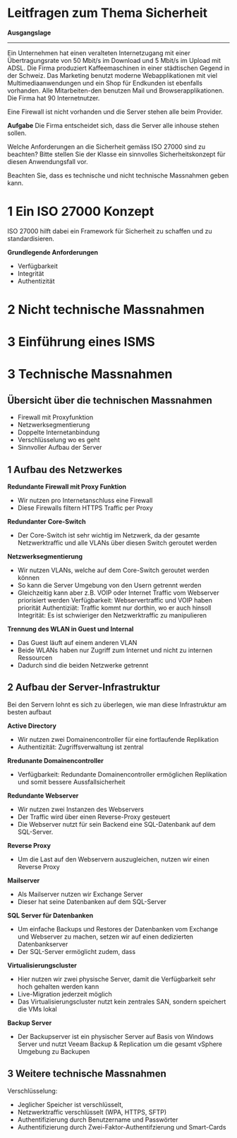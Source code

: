 # Leitfragen zum Thema Sicherheit

**Ausgangslage**
***
Ein Unternehmen hat einen veralteten Internetzugang mit einer Übertragungsrate von 50 Mbit/s im Download und 5 Mbit/s im Upload mit ADSL. Die Firma produziert Kaffeemaschinen in einer städtischen Gegend in der Schweiz. Das Marketing benutzt moderne Webapplikationen mit viel Multimediaanwendungen und ein Shop für Endkunden ist ebenfalls vorhanden. Alle Mitarbeiten-den benutzen Mail und Browserapplikationen. Die Firma hat 90 Internetnutzer.

Eine Firewall ist nicht vorhanden und die Server stehen alle beim Provider.


**Aufgabe**
Die Firma entscheidet sich, dass die Server alle inhouse stehen sollen.

Welche Anforderungen an die Sicherheit gemäss ISO 27000 sind zu beachten?
Bitte stellen Sie der Klasse ein sinnvolles Sicherheitskonzept für diesen Anwendungsfall vor.

Beachten Sie, dass es technische und nicht technische Massnahmen geben kann.



# **1 Ein ISO 27000 Konzept** 
ISO 27000 hilft dabei ein Framework für Sicherheit zu schaffen und zu standardisieren. 

**Grundlegende Anforderungen**
- Verfügbarkeit 
- Integrität 
- Authentizität

# **2 Nicht technische Massnahmen**

# **3 Einführung eines ISMS** 



# **3 Technische Massnahmen** 

## **Übersicht über die technischen Massnahmen** 
- Firewall mit Proxyfunktion 
- Netzwerksegmentierung 
- Doppelte Internetanbindung 
- Verschlüsselung wo es geht
- Sinnvoller Aufbau der Server

## **1 Aufbau des Netzwerkes**

**Redundante Firewall mit Proxy Funktion**
- Wir nutzen pro Internetanschluss eine Firewall 
- Diese Firewalls filtern HTTPS Traffic per Proxy

**Redundanter Core-Switch**
- Der Core-Switch ist sehr wichtig im Netzwerk, da der gesamte Netzwerktraffic und alle VLANs über diesen Switch geroutet werden

**Netzwerksegmentierung** 
- Wir nutzen VLANs, welche auf dem Core-Switch geroutet werden können
- So kann die Server Umgebung von den Usern getrennt werden
- Gleichzeitig kann aber z.B. VOIP oder Internet Traffic vom Webserver priorisiert werden
Verfügbarkeit: Webservertraffic und VOIP haben priorität
Authentiziät: Traffic kommt nur dorthin, wo er auch hinsoll
Integrität: Es ist schwieriger den Netzwerktraffic zu manipulieren 

**Trennung des WLAN in Guest und Internal**
- Das Guest läuft auf einem anderen VLAN 
- Beide WLANs haben nur Zugriff zum Internet und nicht zu internen Ressourcen
- Dadurch sind die beiden Netzwerke getrennt 

## **2 Aufbau der Server-Infrastruktur**
Bei den Servern lohnt es sich zu überlegen, wie man diese Infrastruktur am besten aufbaut

**Active Directory**
- Wir nutzen zwei Domainencontroller für eine fortlaufende Replikation 
- Authentizität: Zugriffsverwaltung ist zentral 

**Rredunante Domainencontroller**
- Verfügbarkeit: Redundante Domainencontroller ermöglichen Replikation und somit bessere Aussfallsicherheit

**Redundante Webserver**
- Wir nutzen zwei Instanzen des Webservers
- Der Traffic wird über einen Reverse-Proxy gesteuert
- Die Webserver nutzt für sein Backend eine SQL-Datenbank auf dem SQL-Server. 

**Reverse Proxy**
- Um die Last auf den Webservern auszugleichen, nutzen wir einen Reverse Proxy 

**Mailserver** 
- Als Mailserver nutzen wir Exchange Server
- Dieser hat seine Datenbanken auf dem SQL-Server

**SQL Server für Datenbanken** 
- Um einfache Backups und Restores der Datenbanken vom Exchange und Webserver zu machen, setzen wir auf einen dedizierten Datenbankserver
- Der SQL-Server ermöglicht zudem, dass 

**Virtualisierungscluster**
- Hier nutzen wir zwei physische Server, damit die Verfügbarkeit sehr hoch gehalten werden kann
- Live-Migration jederzeit möglich
- Das Virtualisierungscluster nutzt kein zentrales SAN, sondern speichert die VMs lokal

**Backup Server**
- Der Backupserver ist ein physischer Server auf Basis von Windows Server und nutzt Veeam Backup & Replication um die gesamt vSphere Umgebung zu Backupen

## **3 Weitere technische Massnahmen**
Verschlüsselung: 
- Jeglicher Speicher ist verschlüsselt, 
- Netzwerktraffic verschlüsselt (WPA, HTTPS, SFTP)
- Authentifizierung durch Benutzername und Passwörter 
- Authentifizierung durch Zwei-Faktor-Authentifzierung und Smart-Cards


